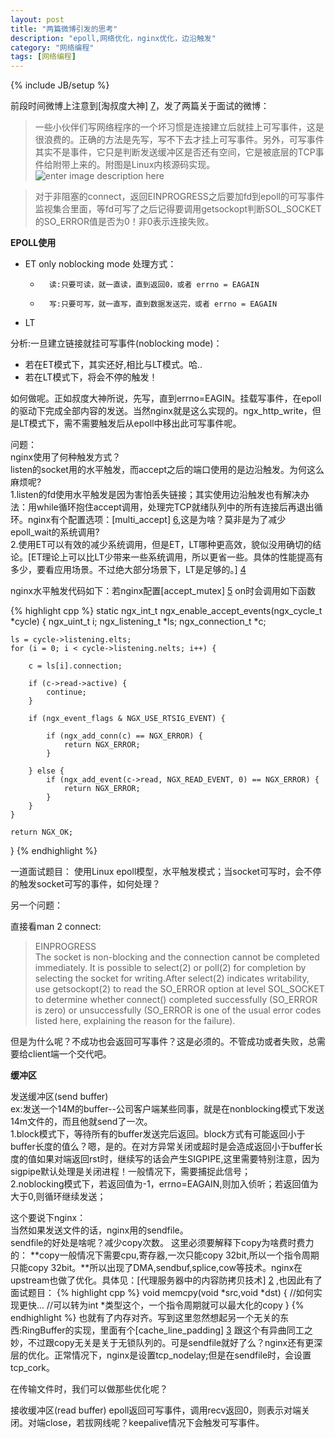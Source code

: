 ```yaml
---
layout: post
title: "两篇微博引发的思考"
description: "epoll,网络优化，nginx优化，边沿触发"
category: "网络编程"
tags: [网络编程]
---
```

{% include JB/setup %}


前段时间微博上注意到[淘叔度大神] [7]，发了两篇关于面试的微博：

>一些小伙伴们写网络程序的一个坏习惯是连接建立后就挂上可写事件，这是很浪费的。正确的方法是先写，写不下去才挂上可写事件。另外，可写事件其实不是事件，它只是判断发送缓冲区是否还有空间，它是被底层的TCP事件给附带上来的。附图是Linux内核源码实现。![enter image description here][1]


>对于非阻塞的connect，返回EINPROGRESS之后要加fd到epoll的可写事件监视集合里面，等fd可写了之后记得要调用getsockopt判断SOL_SOCKET的SO_ERROR值是否为0！非0表示连接失败。


**EPOLL使用**

-   ET  only noblocking mode
        处理方式：
	-       读:只要可读，就一直读，直到返回0，或者 errno = EAGAIN
    -       写:只要可写，就一直写，直到数据发送完，或者 errno = EAGAIN
-   LT


分析:一旦建立链接就挂可写事件(noblocking mode)：
-    若在ET模式下，其实还好,相比与LT模式。哈..
-    若在LT模式下，将会不停的触发！

如何做呢。正如叔度大神所说，先写，直到errno=EAGIN。挂载写事件，在epoll的驱动下完成全部内容的发送。当然nginx就是这么实现的。ngx_http_write，但是LT模式下，需不需要触发后从epoll中移出此可写事件呢。

问题：  
    nginx使用了何种触发方式？  
listen的socket用的水平触发，而accept之后的端口使用的是边沿触发。为何这么麻烦呢?  
1.listen的fd使用水平触发是因为害怕丢失链接；其实使用边沿触发也有解决办法：用while循环抱住accept调用，处理完TCP就绪队列中的所有连接后再退出循环。nginx有个配置选项：[multi_accept] [6],这是为啥？莫非是为了减少epoll_wait的系统调用?  
2.使用ET可以有效的减少系统调用，但是ET，LT哪种更高效，貌似没用确切的结论。[ET理论上可以比LT少带来一些系统调用，所以更省一些。具体的性能提高有多少，要看应用场景。不过绝大部分场景下，LT是足够的。] [4] 
 
nginx水平触发代码如下：若nginx配置[accept_mutex] [5] on时会调用如下函数  

{% highlight cpp %}
static ngx_int_t
ngx_enable_accept_events(ngx_cycle_t *cycle)
{
    ngx_uint_t         i;
    ngx_listening_t   *ls;
    ngx_connection_t  *c;

    ls = cycle->listening.elts;
    for (i = 0; i < cycle->listening.nelts; i++) {

        c = ls[i].connection;

        if (c->read->active) {
            continue;
        }

        if (ngx_event_flags & NGX_USE_RTSIG_EVENT) {

            if (ngx_add_conn(c) == NGX_ERROR) {
                return NGX_ERROR;
            }

        } else {
            if (ngx_add_event(c->read, NGX_READ_EVENT, 0) == NGX_ERROR) {
                return NGX_ERROR;
            }
        }
    }

    return NGX_OK;
}
{% endhighlight %}

一道面试题目：
使用Linux epoll模型，水平触发模式；当socket可写时，会不停的触发socket可写的事件，如何处理？


另一个问题：

直接看man 2 connect:

>EINPROGRESS  
>The socket is non-blocking and the connection cannot be completed immediately.  It is possible to select(2) or poll(2) for completion by selecting the socket for writing.After select(2) indicates writability, use getsockopt(2) to read the SO_ERROR option at level SOL_SOCKET to determine whether connect()  completed  successfully  (SO_ERROR  is zero) or unsuccessfully (SO_ERROR is one of the usual error codes listed here, explaining the reason for the failure).

但是为什么呢？不成功也会返回可写事件？这是必须的。不管成功或者失败，总需要给client端一个交代吧。

**缓冲区**

发送缓冲区(send buffer)   
ex:发送一个14M的buffer--公司客户端某些同事，就是在nonblocking模式下发送14m文件的，而且他就send了一次。  
1.block模式下，等待所有的buffer发送完后返回。block方式有可能返回小于buffer长度的值么？嗯，是的。在对方异常关闭或超时是会造成返回小于buffer长度的值如果对端返回rst时，继续写的话会产生SIGPIPE,这里需要特别注意，因为sigpipe默认处理是关闭进程！一般情况下，需要捕捉此信号；  
2.noblocking模式下，若返回值为-1，errno=EAGAIN,则加入侦听；若返回值为大于0,则循环继续发送；

这个要说下nginx：  
当然如果发送文件的话，nginx用的sendfile。  
sendfile的好处是啥呢？减少copy次数。
这里必须要解释下copy为啥费时费力的：
**copy一般情况下需要cpu,寄存器,一次只能copy 32bit,所以一个指令周期只能copy 32bit。**所以出现了DMA,sendbuf,splice,cow等技术。nginx在upstream也做了优化。具体见：[代理服务器中的内容防拷贝技术] [2] ,也因此有了面试题目：
{% highlight cpp %}
void memcpy(void *src,void *dst)
{
    //如何实现更快...
    //可以转为int *类型这个，一个指令周期就可以最大化的copy
}
{% endhighlight %}
也就有了内存对齐。写到这里忽然想起另一个无关的东西:RingBuffer的实现，里面有个[cache_line_padding] [3] 跟这个有异曲同工之妙，不过跟copy无关是关于无锁队列的。可是sendfile就好了么？nginx还有更深层的优化。正常情况下，nginx是设置tcp_nodelay;但是在sendfile时，会设置tcp_cork。

在传输文件时，我们可以做那些优化呢？

接收缓冲区(read buffer)
    epoll返回可写事件，调用recv返回0，则表示对端关闭。对端close，若拔网线呢？keepalive情况下会触发可写事件。





[1]: http://0708020409.github.io/img/sendbufevent.jpg
[2]: http://blog.csdn.net/brainkick/article/details/9843009
[3]: http://ifeve.com/disruptor-cacheline-padding/
[4]: http://www.zhihu.com/question/20502870
[5]: http://nginx.org/en/docs/ngx_core_module.html#accept_mutex
[6]: http://nginx.org/en/docs/ngx_core_module.html#multi_accept
[7]: http://weibo.com/tshudu




